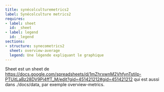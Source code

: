 ```yaml
---
title: synécolculturemetrics2
label: Synécolculture metrics2
requires:
- label: sheet
  id: _sheet
- label: legend
  id: _legend
sections:
- structure: synecometrics2
  sheet: overview-average
  legend: Une légende expliquant le graphique
---
```

Sheet est un sheet de https://docs.google.com/spreadsheets/d/1mZhrxwnM2VhfynTstiIp-PTUitLaBz28DV9Pi4ffT_M/edit?gid=451421212#gid=451421212 qui est aussi dans ./docs/data, par exemple overview-metrics.

